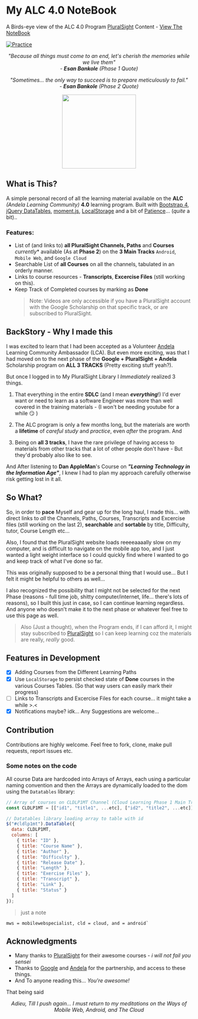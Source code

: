 # My ALC 4.0 NoteBook

A Birds-eye view of the ALC 4.0 Program [PluralSight](https://pluralsight.com) Content - [View The NoteBook](https://bankole2000.github.io/alc4.0strategy)

[![Practice](https://img.shields.io/badge/Learning-PluralSight-purple.svg)](https://bankole2000.github.io/alc4.0strategy)

_<p align="center">"Because all things must come to an end, let's cherish the memories while we live them"<br>- **Esan Bankole** (Phase 1 Quote)</p>_

_<p align="center">"Sometimes... the only way to succeed is to prepare meticulously to fail."<br>- **Esan Bankole** (Phase 2 Quote)</p>_

<div align="center" style="text-align:center; margin:auto;">
<img align="center" src="https://www.newvision.co.ug/w-images/b0b00621-7de0-4cdb-9659-985b4525dff1/1/ALC-703x422.jpg" width="200"/>
</div>

## What is This?

A simple personal record of all the learning material available on the **ALC** _(Andela Learning Community)_ **4.0** learning program. Built with [Bootstrap 4](https://getbootstrap.com/), [jQuery DataTables](), [moment.js](), [LocalStorage]() and a bit of [Patience](https://simpleprogrammer.com/improve-your-patience-developer/)... (_quite_ a bit)..

### Features:

- List of (and links to) **all PluralSight Channels, Paths** and **Courses** _currently_\* available (As at **Phase 2**) on the **3 Main Tracks** `Android`, `Mobile Web`, and `Google Cloud`
- Searchable List of **all Courses** on all the channels, tabulated in an orderly manner.
- Links to course resources - **Transcripts**, **Excercise Files** (still working on this).
- Keep Track of Completed courses by marking as **Done**
  > Note: Videos are only accessible if you have a PluralSight account with the Google Scholarship on that specific track, or are subscribed to PluralSight.

## BackStory - Why I made this

I was excited to learn that I had been accepted as a Volunteer [Andela](https://andela.com) Learning Community Ambassador (LCA). But even more exciting, was that I had moved on to the next phase of the **Google + PluralSight + Andela** Scholarship program on **ALL 3 TRACKS** (Pretty exciting stuff yeah?).

But once I logged in to My PluralSight Library I _Immediately_ realized 3 things.

1. That everything in the entire **SDLC** (and I mean _**everything**_!) I'd ever want or need to learn as a software Engineer was more than well covered in the training materials - (I won't be needing youtube for a while :smirk: )

2. The ALC program is only a few months long, but the materials are worth a **lifetime** of _careful study_ and _practice_, even _after_ the program. And

3. Being on **all 3 tracks**, I have the rare privilege of having access to materials from other tracks that a lot of other people don't have - But they'd probably also like to see.

And After listening to **Dan AppleMan**'s Course on _**"Learning Technology in the Information Age"**_, I knew I had to plan my approach carefully otherwise risk getting lost in it all.

## So What? 

So, in order to **pace** Myself and gear up for the long haul, I made this... with direct links to _all_ the Channels, Paths, Courses, Transcripts and Excercise files (still working on the last 2), **searchable** and **sortable** by title, Difficulty, tutor, Course Length etc...

Also, I found that the PluralSight website loads reeeeaaaally slow on my computer, and is difficult to navigate on the mobile app too, and I just wanted a light weight interface so I could quickly find where I wanted to go and keep track of what I've done so far.

This was originally supposed to be a personal thing that I would use... But I felt it might be helpful to others as well...

I also recognized the possibility that I might not be selected for the next Phase (reasons - full time job, shitty computer/internet, life... there's lots of reasons), so I built this just in case, so I can continue learning regardless. And anyone who doesn't make it to the next phase or whatever feel free to use this page as well.

> Also (Just a thought), when the Program ends, if I can afford it, I might stay subscribed to [PluralSight](https://pluralsight.com) so I can keep learning coz the materials are really, _really_ good.

## Features in Development

- [x] Adding Courses from the Different Learning Paths
- [x] Use `LocalStorage` to persist checked state of **Done** courses in the various Courses Tables. (So that way users can easily mark their progress)
- [ ] Links to Transcripts and Excercise Files for each course... it might take a while >.<
- [x] Notifications maybe? idk... Any Suggestions are welcome...

## Contribution

Contributions are highly welcome. Feel free to fork, clone, make pull requests, report issues etc.

### Some notes on the code

All course Data are hardcoded into Arrays of Arrays, each using a particular naming convention and then the Arrays are dynamically loaded to the dom using the `Datatables` library:

```javascript
// Array of courses on CLDLP1MT Channel (Cloud Learning Phase 1 Main Track Channel)
const CLDLP1MT = [["id1", "title1", ...etc], ["id2", "title2", ...etc]];

// Datatables library loading array to table with id
$("#cldlp1mt").DataTable({
  data: CLDLP1MT,
  columns: [
    { title: "ID" },
    { title: "Course Name" },
    { title: "Author" },
    { title: "Difficulty" },
    { title: "Release Date" },
    { title: "Length" },
    { title: "Exercise Files" },
    { title: "Transcript" },
    { title: "Link" },
    { title: "Status" }
  ]
});
```

> just a note

```
mws = mobilewebspecialist, cld = cloud, and = android`
```

## Acknowledgments

- Many thanks to [PluralSight](https://pluralsight.com) for their awesome courses - _i will not fail you sensei_
- Thanks to [Google](https://google.com) and [Andela](https://andela.com) for the partnership, and access to these things.
- And To anyone reading this... _You're awesome!_

That being said
_<p align="center">Adieu, Till I push again... I must return to my meditations on the Ways of Mobile Web, Android, and The Cloud</p>_
